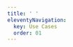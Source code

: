 ```yaml
---
title: ' '
eleventyNavigation:
  key: Use Cases
  order: 01
---
```

<!-- This file allows the top level page to exist in the sidebar with headers -->
<script>window.open('/use-cases/') || window.location.replace('/use-cases/');</script>


